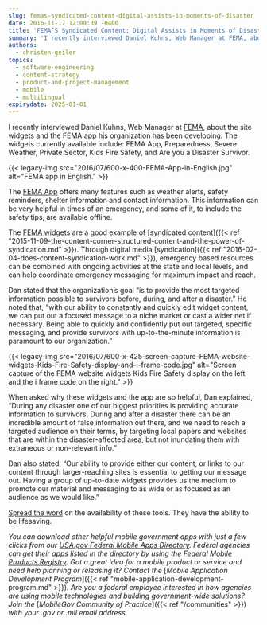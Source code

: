 ```yaml
---
slug: femas-syndicated-content-digital-assists-in-moments-of-disaster
date: 2016-11-17 12:00:39 -0400
title: 'FEMA’S Syndicated Content: Digital Assists in Moments of Disaster'
summary: 'I recently interviewed Daniel Kuhns, Web Manager at FEMA, about the site widgets and the FEMA app his organization has been developing. The widgets currently available include: FEMA App, Preparedness, Severe Weather, Private Sector, Kids Fire Safety, and Are you a Disaster Survivor. The FEMA App offers'
authors:
  - christen-geiler
topics:
  - software-engineering
  - content-strategy
  - product-and-project-management
  - mobile
  - multilingual
expirydate: 2025-01-01
---
```


I recently interviewed Daniel Kuhns, Web Manager at [FEMA](https://www.fema.gov), about the site widgets and the FEMA app his organization has been developing. The widgets currently available include: FEMA App, Preparedness, Severe Weather, Private Sector, Kids Fire Safety, and Are you a Disaster Survivor.

{{< legacy-img src="2016/07/600-x-400-FEMA-App-in-English.jpg" alt="FEMA app in English." >}}

The [FEMA App](https://www.fema.gov/mobile-app) offers many features such as weather alerts, safety reminders, shelter information and contact information. This information can be very helpful in times of an emergency, and some of it, to include the safety tips, are available offline.

The [FEMA widgets](https://www.fema.gov/widgets) are a good example of [syndicated content]({{< ref "2015-11-09-the-content-corner-structured-content-and-the-power-of-syndication.md" >}}). Through digital media [syndication]({{< ref "2016-02-04-does-content-syndication-work.md" >}}), emergency based resources can be combined with ongoing activities at the state and local levels, and can help coordinate emergency messaging for maximum impact and reach.

Dan stated that the organization’s goal “is to provide the most targeted information possible to survivors before, during, and after a disaster.” He noted that, &#8220;with our ability to constantly and quickly edit widget content, we can put out a focused message to a niche market or cast a wider net if necessary. Being able to quickly and confidently put out targeted, specific messaging, and provide survivors with up-to-the-minute information is paramount to our organization.&#8221;

{{< legacy-img src="2016/07/600-x-425-screen-capture-FEMA-website-widgets-Kids-Fire-Safety-display-and-i-frame-code.jpg" alt="Screen capture of the FEMA website widgets Kids Fire Safety display on the left and the i frame code on the right." >}}

When asked why these widgets and the app are so helpful, Dan explained, “During any disaster one of our biggest priorities is providing accurate information to survivors. During and after a disaster there can be an incredible amount of false information out there, and we need to reach a targeted audience on their terms, by targeting local papers and websites that are within the disaster-affected area, but not inundating them with extraneous or non-relevant info.”

Dan also stated, “Our ability to provide either our content, or links to our content through larger-reaching sites is essential to getting our message out. Having a group of up-to-date widgets provides us the medium to promote our material and messaging to as wide or as focused as an audience as we would like.”

[Spread the word](https://www.ready.gov/fema-app-toolkit) on the availability of these tools.  They have the ability to be lifesaving.

_You can download other helpful mobile government apps with just a few clicks from our_ [_USA.gov Federal Mobile Apps Directory_](http://www.usa.gov/mobileapps.shtml)_. Federal agencies can get their apps listed in the directory by using the_ [_Federal Mobile Products Registry_](http://apps.usa.gov/register)_._
_Got a great idea for a mobile product or service and need help planning or releasing it? Contact the_ [_Mobile Application Development Program_]({{< ref "mobile-application-development-program.md" >}})_. Are you a federal employee interested in how agencies are using mobile technologies and building government-wide solutions? Join the_ [_MobileGov Community of Practice_]({{< ref "/communities" >}}) _with your .gov or .mil email address._
